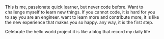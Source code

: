 This is me, passionate quick learner, but never code before.
Want to challenge myself to learn new things.
If you cannot code, it is hard for you to say you are an engineer.
want to learn more and contribute more, it is like the new experience that makes you so happy.
any way, it is the first step.

Celebrate the hello world project 
it is like a blog that record my daily life 
